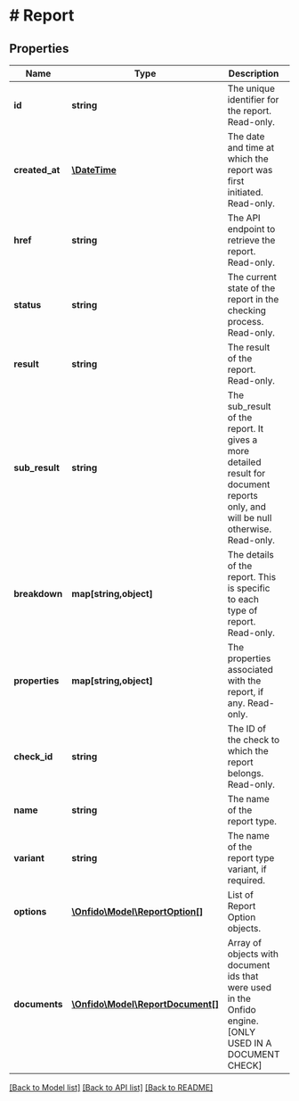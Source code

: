 # # Report

## Properties

Name | Type | Description | Notes
------------ | ------------- | ------------- | -------------
**id** | **string** | The unique identifier for the report. Read-only. | [optional] 
**created_at** | [**\DateTime**](\DateTime.md) | The date and time at which the report was first initiated. Read-only. | [optional] 
**href** | **string** | The API endpoint to retrieve the report. Read-only. | [optional] 
**status** | **string** | The current state of the report in the checking process. Read-only. | [optional] 
**result** | **string** | The result of the report. Read-only. | [optional] 
**sub_result** | **string** | The sub_result of the report. It gives a more detailed result for document reports only, and will be null otherwise. Read-only. | [optional] 
**breakdown** | **map[string,object]** | The details of the report. This is specific to each type of report. Read-only. | [optional] 
**properties** | **map[string,object]** | The properties associated with the report, if any. Read-only. | [optional] 
**check_id** | **string** | The ID of the check to which the report belongs. Read-only. | [optional] 
**name** | **string** | The name of the report type. | 
**variant** | **string** | The name of the report type variant, if required. | [optional] 
**options** | [**\Onfido\Model\ReportOption[]**](ReportOption.md) | List of Report Option objects. | [optional] 
**documents** | [**\Onfido\Model\ReportDocument[]**](ReportDocument.md) | Array of objects with document ids that were used in the Onfido engine. [ONLY USED IN A DOCUMENT CHECK] | [optional] 

[[Back to Model list]](../../README.md#documentation-for-models) [[Back to API list]](../../README.md#documentation-for-api-endpoints) [[Back to README]](../../README.md)


